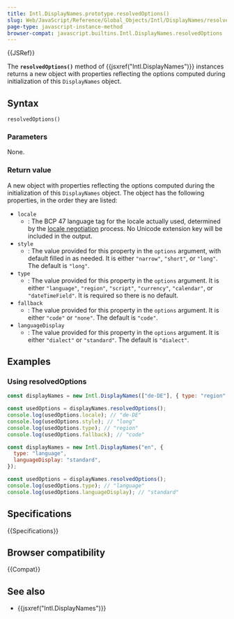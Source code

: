 ```yaml
---
title: Intl.DisplayNames.prototype.resolvedOptions()
slug: Web/JavaScript/Reference/Global_Objects/Intl/DisplayNames/resolvedOptions
page-type: javascript-instance-method
browser-compat: javascript.builtins.Intl.DisplayNames.resolvedOptions
---
```


{{JSRef}}

The **`resolvedOptions()`** method of {{jsxref("Intl.DisplayNames")}} instances returns a new object with properties reflecting the options computed during initialization of this `DisplayNames` object.

## Syntax

```js-nolint
resolvedOptions()
```

### Parameters

None.

### Return value

A new object with properties reflecting the options computed during the initialization of this `DisplayNames` object. The object has the following properties, in the order they are listed:

- `locale`
  - : The BCP 47 language tag for the locale actually used, determined by the [locale negotiation](/en-US/docs/Web/JavaScript/Reference/Global_Objects/Intl#locale_identification_and_negotiation) process. No Unicode extension key will be included in the output.
- `style`
  - : The value provided for this property in the `options` argument, with default filled in as needed. It is either
    `"narrow"`, `"short"`, or `"long"`. The default is `"long"`.
- `type`
  - : The value provided for this property in the `options` argument. It is either `"language"`, `"region"`, `"script"`, `"currency"`, `"calendar"`, or `"dateTimeField"`. It is required so there is no default.
- `fallback`
  - : The value provided for this property in the `options` argument. It is either `"code"` or `"none"`. The default is `"code"`.
- `languageDisplay`
  - : The value provided for this property in the `options` argument. It is either `"dialect"` or `"standard"`. The default is `"dialect"`.

## Examples

### Using resolvedOptions

```js
const displayNames = new Intl.DisplayNames(["de-DE"], { type: "region" });

const usedOptions = displayNames.resolvedOptions();
console.log(usedOptions.locale); // "de-DE"
console.log(usedOptions.style); // "long"
console.log(usedOptions.type); // "region"
console.log(usedOptions.fallback); // "code"
```

```js
const displayNames = new Intl.DisplayNames("en", {
  type: "language",
  languageDisplay: "standard",
});

const usedOptions = displayNames.resolvedOptions();
console.log(usedOptions.type); // "language"
console.log(usedOptions.languageDisplay); // "standard"
```

## Specifications

{{Specifications}}

## Browser compatibility

{{Compat}}

## See also

- {{jsxref("Intl.DisplayNames")}}
